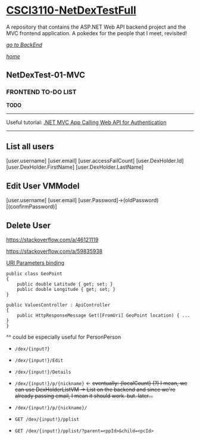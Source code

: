 # [CSCI3110-NetDexTestFull](/README.md)
 A repository that contains the  ASP.NET Web API backend project and the MVC frontend application. A pokedex for the people that I meet, revisited!

[_go to BackEnd_](./TODO.Backend.md) 

[_home_](/README.md)
## NetDexTest-01-MVC
### FRONTEND TO-DO LIST


**TODO**



----------------

Useful tutorial: [.NET MVC App Calling Web API for Authentication](https://memorycrypt.hashnode.dev/net-mvc-app-calling-web-api-for-authentication#heading-2-add-web-api-urls-in-appsettingsjson)



----------------


List all users
-----

[user.username] [user.email] [user.accessFailCount] [user.DexHolder.Id] [user.DexHolder.FirstName] [user.DexHolder.LastName]

Edit User VMModel
-----
[user.username] [user.email] [user.Password]->(oldPassword) [(confirmPassword)]


Delete User
------



https://stackoverflow.com/a/46121119


https://stackoverflow.com/a/59835938



[URI Parameters binding](https://learn.microsoft.com/en-us/aspnet/web-api/overview/formats-and-model-binding/parameter-binding-in-aspnet-web-api)
```
public class GeoPoint
{
    public double Latitude { get; set; } 
    public double Longitude { get; set; }
}

public ValuesController : ApiController
{
    public HttpResponseMessage Get([FromUri] GeoPoint location) { ... }
}
```

^^ could be especially useful for PersonPerson


- `/dex/{input?}`
- `/dex/{input!}/Edit`
- `/dex/{input!}/Details`

- `/dex/{input!}/p/{nickname}` <- ~~eventually: {localCount} (?) I mean, we can use DexHolderListVM -> List<PersonListDexVM> on the backend and since we're already passing email, I mean it should work. but. later...~~ 

- `/dex/{input!}/p/{nickname}/`


- `GET /dex/{input!}/pplist`

- `GET /dex/{input!}/pplist/?parent=<ppId>&child=<pcId>`


